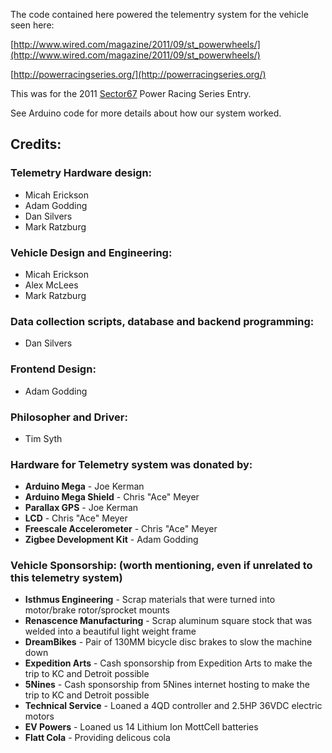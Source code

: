 The code contained here powered the telementry system for the vehicle seen here:

[http://www.wired.com/magazine/2011/09/st_powerwheels/](http://www.wired.com/magazine/2011/09/st_powerwheels/)

[http://powerracingseries.org/](http://powerracingseries.org/)

This was for the 2011 [Sector67](http://sector67.org) Power Racing Series Entry.

See Arduino code for more details about how our system worked.


Credits:
------------------------------


### Telemetry Hardware design:
*   Micah Erickson
*   Adam Godding
*   Dan Silvers
*   Mark Ratzburg

### Vehicle Design and Engineering:
*   Micah Erickson
*   Alex McLees
*   Mark Ratzburg

### Data collection scripts, database and backend programming:
*   Dan Silvers

### Frontend Design:
*   Adam Godding

### Philosopher and Driver:
*   Tim Syth

### Hardware for Telemetry system was donated by:
*   __Arduino Mega__ -            Joe Kerman
*   __Arduino Mega Shield__ -     Chris "Ace" Meyer
*   __Parallax GPS__ -            Joe Kerman
*   __LCD__ -                     Chris "Ace" Meyer
*   __Freescale Accelerometer__ - Chris "Ace" Meyer
*   __Zigbee Development Kit__ -  Adam Godding

### Vehicle Sponsorship: (worth mentioning, even if unrelated to this telemetry system)
*   __Isthmus Engineering__ -        Scrap materials that were turned into motor/brake rotor/sprocket mounts
*   __Renascence Manufacturing__ -   Scrap aluminum square stock that was welded into a beautiful light weight frame
*   __DreamBikes__ -                 Pair of 130MM bicycle disc brakes to slow the machine down
*   __Expedition Arts__ -            Cash sponsorship from Expedition Arts to make the trip to KC and Detroit possible
*   __5Nines__ -                     Cash sponsorship from 5Nines internet hosting to make the trip to KC and Detroit possible
*   __Technical Service__ -          Loaned a 4QD controller and 2.5HP 36VDC electric motors
*   __EV Powers__ -                  Loaned us 14 Lithium Ion MottCell batteries
*   __Flatt Cola__ -                 Providing delicous cola
